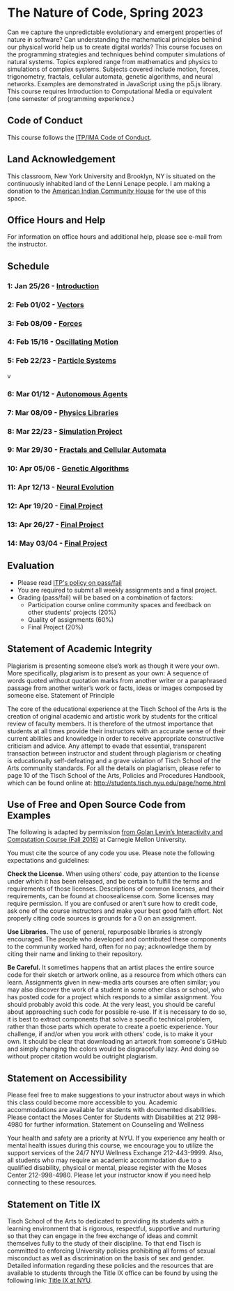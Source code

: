 # The Nature of Code, Spring 2023

Can we capture the unpredictable evolutionary and emergent properties of nature in software? Can understanding the mathematical principles behind our physical world help us to create digital worlds? This course focuses on the programming strategies and techniques behind computer simulations of natural systems. Topics explored range from mathematics and physics to simulations of complex systems. Subjects covered include motion, forces, trigonometry, fractals, cellular automata, genetic algorithms, and neural networks. Examples are demonstrated in JavaScript using the p5.js library. This course requires Introduction to Computational Media or equivalent (one semester of programming experience.)

## Code of Conduct

This course follows the [ITP/IMA Code of Conduct](https://itpnyu.github.io/ITP-IMA-Code-of-Conduct/).

## Land Acknowledgement

This classroom, New York University and Brooklyn, NY is situated on the continuously inhabited land of the Lenni Lenape people. I am making a donation to the [American Indian Community House](https://aich.org/) for the use of this space.

## Office Hours and Help

For information on office hours and additional help, please see e-mail from the instructor.

## Schedule

### 1: Jan 25/26 - [Introduction](module00-intro)

### 2: Feb 01/02 - [Vectors](module01-vectors)

### 3: Feb 08/09 - [Forces](module02-forces)

### 4: Feb 15/16 - [Oscillating Motion](module03-osc)

### 5: Feb 22/23 - [Particle Systems](module04-systems)

v

### 6: Mar 01/12 - [Autonomous Agents](module05-agents)

### 7: Mar 08/09 - [Physics Libraries](module06-libraries)

### 8: Mar 22/23 - [Simulation Project](projects/simulation)

### 9: Mar 29/30 - [Fractals and Cellular Automata](module07-fractals-ca)

### 10: Apr 05/06 - [Genetic Algorithms](module08-ga)

### 11: Apr 12/13 - [Neural Evolution](module09-neuro)

### 12: Apr 19/20 - [Final Project](projects/final)

### 13: Apr 26/27 - [Final Project](projects/final)

### 14: May 03/04 - [Final Project](projects/final)

## Evaluation

- Please read [ITP's policy on pass/fail](http://help.itp.nyu.edu/academic-policies/pass-fail)
- You are required to submit all weekly assignments and a final project.
- Grading (pass/fail) will be based on a combination of factors:
  - Participation course online community spaces and feedback on other students' projects (20%)
  - Quality of assignments (60%)
  - Final Project (20%)

## Statement of Academic Integrity

Plagiarism is presenting someone else’s work as though it were your own. More specifically, plagiarism is to present as your own: A sequence of words quoted without quotation marks from another writer or a paraphrased passage from another writer’s work or facts, ideas or images composed by someone else.
Statement of Principle

The core of the educational experience at the Tisch School of the Arts is the creation of original academic and artistic work by students for the critical review of faculty members. It is therefore of the utmost importance that students at all times provide their instructors with an accurate sense of their current abilities and knowledge in order to receive appropriate constructive criticism and advice. Any attempt to evade that essential, transparent transaction between instructor and student through plagiarism or cheating is educationally self-defeating and a grave violation of Tisch School of the Arts community standards. For all the details on plagiarism, please refer to page 10 of the Tisch School of the Arts, Policies and Procedures Handbook, which can be found online at: http://students.tisch.nyu.edu/page/home.html

## Use of Free and Open Source Code from Examples

The following is adapted by permission [from Golan Levin’s Interactivity and Computation Course (Fall 2018)](http://cmuems.com/2018/60212f/syllabus/academic-integrity/) at Carnegie Mellon University.

You must cite the source of any code you use. Please note the following expectations and guidelines:

**Check the License.** When using others' code, pay attention to the license under which it has been released, and be certain to fulfill the terms and requirements of those licenses. Descriptions of common licenses, and their requirements, can be found at choosealicense.com. Some licenses may require permission. If you are confused or aren’t sure how to credit code, ask one of the course instructors and make your best good faith effort. Not properly citing code sources is grounds for a 0 on an assignment.

**Use Libraries.** The use of general, repurposable libraries is strongly encouraged. The people who developed and contributed these components to the community worked hard, often for no pay; acknowledge them by citing their name and linking to their repository.

**Be Careful.** It sometimes happens that an artist places the entire source code for their sketch or artwork online, as a resource from which others can learn. Assignments given in new-media arts courses are often similar; you may also discover the work of a student in some other class or school, who has posted code for a project which responds to a similar assignment. You should probably avoid this code. At the very least, you should be careful about approaching such code for possible re-use. If it is necessary to do so, it is best to extract components that solve a specific technical problem, rather than those parts which operate to create a poetic experience. Your challenge, if and/or when you work with others' code, is to make it your own. It should be clear that downloading an artwork from someone's GitHub and simply changing the colors would be disgracefully lazy. And doing so without proper citation would be outright plagiarism.

## Statement on Accessibility

Please feel free to make suggestions to your instructor about ways in which this class could become more accessible to you. Academic accommodations are available for students with documented disabilities. Please contact the Moses Center for Students with Disabilities at 212 998-4980 for further information.
Statement on Counseling and Wellness

Your health and safety are a priority at NYU. If you experience any health or mental health issues during this course, we encourage you to utilize the support services of the 24/7 NYU Wellness Exchange 212-443-9999. Also, all students who may require an academic accommodation due to a qualified disability, physical or mental, please register with the Moses Center 212-998-4980. Please let your instructor know if you need help connecting to these resources.

## Statement on Title IX

Tisch School of the Arts to dedicated to providing its students with a learning environment that is rigorous, respectful, supportive and nurturing so that they can engage in the free exchange of ideas and commit themselves fully to the study of their discipline. To that end Tisch is committed to enforcing University policies prohibiting all forms of sexual misconduct as well as discrimination on the basis of sex and gender. Detailed information regarding these policies and the resources that are available to students through the Title IX office can be found by using the following link: [Title IX at NYU](https://www.nyu.edu/about/policies-guidelines-compliance/equal-opportunity/title9.html).

